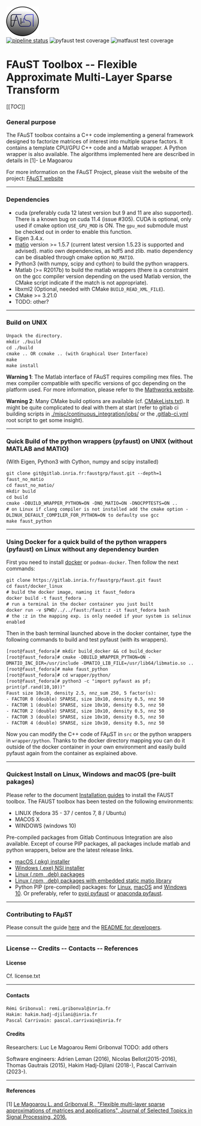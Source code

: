 ![FAµST Logo](./gen_doc/images/logo.png)  
[![pipeline status](https://gitlab.inria.fr/faustgrp/faust/badges/hakim_branch/pipeline.svg?ignore_skipped=true)](https://gitlab.inria.fr/faustgrp/faust/commits/hakim_branch)
![pyfaust test coverage](https://gitlab.inria.fr/faustgrp/faust/badges/hakim_branch/coverage.svg?job=pyfaust_test_code_coverage&key_text=pyfaustcov)
![matfaust test coverage](https://gitlab.inria.fr/faustgrp/faust/badges/hakim_branch/coverage.svg?job=matfaust_test_code_coverage&key_text=matfaustcov)

# FAuST Toolbox -- Flexible Approximate Multi-Layer Sparse Transform


[[_TOC_]]


### General purpose

The FAuST toolbox contains a C++ code implementing a general framework
designed to factorize matrices of interest into multiple sparse factors.
It contains a template CPU/GPU C++ code and a Matlab wrapper.
A Python wrapper is also available.
The algorithms implemented here are described in details in [1]- Le Magoarou

For more information on the FAuST Project, please visit the website of the
project: [FAµST website](http://faust.inria.fr)

---


### Dependencies

- cuda (preferably cuda 12 latest version but 9 and 11 are also supported).
There is a known bug on cuda 11.4 (issue #305). CUDA is optional, only used if cmake option ``USE_GPU_MOD`` is ON.
The ``gpu_mod`` submodule must be checked out in order to enable this function.
- Eigen 3.4.x.
- [matio](https://github.com/tbeu/matio) version >= 1.5.7 (current latest version 1.5.23 is supported and advised).
matio own dependencies, as hdf5 and zlib. matio dependency can be disabled through cmake option ``NO_MATIO``.
- Python3 (with numpy, scipy and cython) to build the python wrappers.
- Matlab (>= R2017b) to build the matlab wrappers
(there is a constraint on the gcc compiler version depending on the used Matlab version,
the CMake script indicate if the match is not appropriate).
- libxml2 (Optional, needed with CMake ``BUILD_READ_XML_FILE``).
- CMake >= 3.21.0
- TODO: other?


---


### Build on UNIX

	Unpack the directory.
	mkdir ./build
	cd ./build
	cmake .. OR ccmake .. (with Graphical User Interface)
	make
	make install

**Warning 1**:
The Matlab interface of FAuST requires compiling mex files. The mex compiler
compatible with specific versions of gcc depending on the platform used.
For more information, please refer to the [Mathworks website](http://fr.mathworks.com/support/compilers/R2016a/index.html).

**Warning 2**:
Many CMake build options are available (cf. [CMakeLists.txt](./CMakeLists.txt)). It might be quite complicated to deal with them at start (refer to gitlab ci building scripts in [./misc/continuous\_integration/jobs/](./misc/continuous_integration/jobs/) or the [.gitlab-ci.yml](.gitlab-ci.yml) root script to get some insight).

---

### Quick Build of the python wrappers (pyfaust) on UNIX (without MATLAB and MATIO)

(With Eigen, Python3 with Cython, numpy and scipy installed)

	git clone git@gitlab.inria.fr:faustgrp/faust.git --depth=1  faust_no_matio
	cd faust_no_matio/
	mkdir build
	cd build
	cmake -DBUILD_WRAPPER_PYTHON=ON -DNO_MATIO=ON -DNOCPPTESTS=ON ..
    # on Linux if clang compiler is not installed add the cmake option -DLINUX_DEFAULT_COMPILER_FOR_PYTHON=ON to defaulty use gcc
	make faust_python

---



### Using Docker for a quick build of the python wrappers (pyfaust) on Linux without any dependency burden

First you need to install [docker](https://docs.docker.com/engine/install/) or ``podman-docker``.
Then follow the next commands:

    git clone https://gitlab.inria.fr/faustgrp/faust.git faust
    cd faust/docker_linux
    # build the docker image, naming it faust_fedora
    docker build -t faust_fedora .
    # run a terminal in the docker container you just built
    docker run -v $PWD/../../faust:/faust:z -it faust_fedora bash
    # the :z in the mapping exp. is only needed if your system is selinux enabled

Then in the bash terminal launched above in the docker container, type the following commands to build and test pyfaust (with its wrappers).

    [root@faust_fedora]# mkdir build_docker && cd build_docker
    [root@faust_fedora]# cmake -DBUILD_WRAPPER_PYTHON=ON -DMATIO_INC_DIR=/usr/include -DMATIO_LIB_FILE=/usr/lib64/libmatio.so ..
    [root@faust_fedora]# make faust_python
    [root@faust_fedora]# cd wrapper/python/
    [root@faust_fedora]# python3 -c "import pyfaust as pf; print(pf.rand(10,10))"
    Faust size 10x10, density 2.5, nnz_sum 250, 5 factor(s):
    - FACTOR 0 (double) SPARSE, size 10x10, density 0.5, nnz 50
    - FACTOR 1 (double) SPARSE, size 10x10, density 0.5, nnz 50
    - FACTOR 2 (double) SPARSE, size 10x10, density 0.5, nnz 50
    - FACTOR 3 (double) SPARSE, size 10x10, density 0.5, nnz 50
    - FACTOR 4 (double) SPARSE, size 10x10, density 0.5, nnz 50

Now you can modify the C++ code of FAµST in ``src`` or the python wrappers in ``wrapper/python``.
Thanks to the docker directory mapping you can do it outside of the docker container
 in your own environment and easily build pyfaust again from the container as explained above.

---


### Quickest Install on Linux, Windows and macOS (pre-built pakages)

Please refer to the document [Installation guides](https://faustgrp.gitlabpages.inria.fr/faust/last-doc/html/md_README.html)
to install the FAUST toolbox.
The FAUST toolbox has been tested on the following environments:
- LINUX (fedora 35 - 37 / centos 7, 8 / Ubuntu)
- MACOS X
- WINDOWS (windows 10)

Pre-compiled packages from Gitlab Continuous Integration are also available. Except of course PIP packages, all packages include matlab and python wrappers, below are the latest release links.  
- [macOS (.pkg) installer](https://gitlab.inria.fr/faustgrp/faust/-/jobs/artifacts/master/download?job=package_macos_release)  
- [Windows (.exe) NSI installer](https://gitlab.inria.fr/faustgrp/faust/-/jobs/artifacts/master/download?job=package_win_release)  
- [Linux (.rpm, .deb) packages](https://gitlab.inria.fr/faustgrp/faust/-/jobs/artifacts/master/download?job=package_linux_release)  
- [Linux (.rpm, .deb) packages with embedded static matio library](https://gitlab.inria.fr/faustgrp/faust/-/jobs/artifacts/master/download?job=package_linux_release)  
- Python PIP (pre-compiled) packages: for [Linux](https://gitlab.inria.fr/faustgrp/faust/-/jobs/artifacts/master/download?job=package_linux_purepy_release), [macOS](https://gitlab.inria.fr/faustgrp/faust/-/jobs/artifacts/master/download?job=package_macos_purepy_release) and [Windows 10](https://gitlab.inria.fr/faustgrp/faust/-/jobs/artifacts/master/download?job=package_win_purepy_release). Or preferably, refer to [pypi pyfaust](https://pypi.org/project/pyfaust) or [anaconda pyfaust](https://anaconda.org/pyfaust/pyfaust).
---


### Contributing to FAµST

Please consult the guide [here](CONTRIBUTING.md) and the [README for developers](README.developer.md).

---


### License -- Credits -- Contacts -- References

#### License

Cf. license.txt

---

#### Contacts

	Rémi Gribonval: remi.gribonval@inria.fr
	Hakim: hakim.hadj-djilani@inria.fr
    Pascal Carrivain: pascal.carrivain@inria.fr


#### Credits

Researchers:
Luc Le Magoarou
Remi Gribonval
TODO: add others

Software engineers:
Adrien Leman (2016), Nicolas Bellot(2015-2016), Thomas Gautrais (2015), Hakim Hadj-Djilani (2018-), Pascal Carrivain (2023-).

---

#### References

[1]	[Le Magoarou L. and Gribonval R., "Flexible multi-layer sparse
	approximations of matrices and applications", Journal of Selected
	Topics in Signal Processing, 2016.](https://hal.archives-ouvertes.fr/hal-01167948v1)

